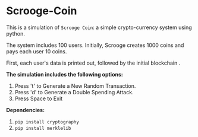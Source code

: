 # Scrooge-Coin

This is a simulation of `Scrooge Coin`: a simple crypto-currency system using python.

The system includes 100 users. Initially, Scrooge creates 1000 coins and pays each user 10 coins.

First, each user's data is printed out, followed by the initial blockchain .

**The simulation includes the following options:**

1. Press 't' to Generate a New Random Transaction.
2. Press 'd' to Generate a Double Spending Attack.
3. Press Space to Exit



**Dependencies:**

1. `pip install cryptography`
2. `pip install merklelib`
